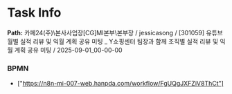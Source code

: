 # Task Info

**Path:** 카페24(주)\본사사업장\[CG]MI본부\본부장 / jessicasong / [301059] 유튜브 월별 실적 리뷰 및 익월 계획 공유 미팅 _ Y쇼핑센터 팀장과 함께 조직별 실적 리뷰 및 익월 계획 공유 미팅 / 2025-09-01_00-00-00

### BPMN
- ["https://n8n-mi-007-web.hanpda.com/workflow/FgUQgJXFZiV8ThCt"]


